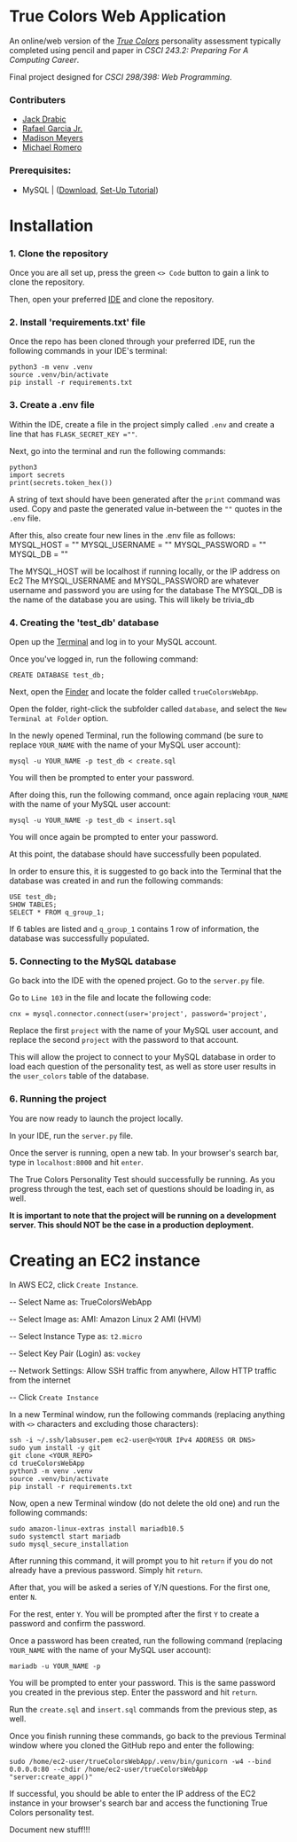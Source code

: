 # True Colors Web Application
An online/web version of the _[True Colors](https://www.truecolorsintl.com/about)_ personality assessment typically completed using pencil and paper in _CSCI 243.2: Preparing For A Computing Career_.

Final project designed for _CSCI 298/398: Web Programming_.

### Contributers
- [Jack Drabic](https://github.com/JackJack7890)
- [Rafael Garcia Jr.](https://github.com/RGJ-713)
- [Madison Meyers](https://github.com/20madi)
- [Michael Romero](https://github.com/MichaelRomero1)

### Prerequisites:

- MySQL | ([Download](https://dev.mysql.com/downloads/mysql/), [Set-Up Tutorial](https://dev.mysql.com/doc/mysql-getting-started/en/))

# Installation

### 1. Clone the repository

Once you are all set up, press the green `<> Code` button to gain a link to clone the repository.

Then, open your preferred [IDE](https://aws.amazon.com/what-is/ide/) and clone the repository.

### 2. Install 'requirements.txt' file

Once the repo has been cloned through your preferred IDE, run the following commands in your IDE's terminal:

```
python3 -m venv .venv
source .venv/bin/activate
pip install -r requirements.txt
```

### 3. Create a .env file

Within the IDE, create a file in the project simply called `.env` and create a line that has `FLASK_SECRET_KEY =""`.

Next, go into the terminal and run the following commands:

```
python3
import secrets
print(secrets.token_hex())
```

A string of text should have been generated after the `print` command was used. Copy and paste the generated value in-between the `""` quotes in the `.env` file.

After this, also create four new lines in the .env file as follows:
MYSQL_HOST = ""
MYSQL_USERNAME = ""
MYSQL_PASSWORD = ""
MYSQL_DB = ""

The MYSQL_HOST will be localhost if running locally, or the IP address on Ec2
The MYSQL_USERNAME and MYSQL_PASSWORD are whatever username and password you are using for the database
The MYSQL_DB is the name of the database you are using. This will likely be trivia_db

### 4. Creating the 'test_db' database

Open up the [Terminal](https://support.apple.com/guide/terminal/welcome/mac) and log in to your MySQL account.

Once you've logged in, run the following command:

```
CREATE DATABASE test_db;
```

Next, open the [Finder](https://support.apple.com/guide/mac-help/organize-your-files-in-the-finder-mchlp2605/mac) and locate the folder called `trueColorsWebApp`.

Open the folder, right-click the subfolder called `database`, and select the `New Terminal at Folder` option.

In the newly opened Terminal, run the following command (be sure to replace `YOUR_NAME` with the name of your MySQL user account):

```
mysql -u YOUR_NAME -p test_db < create.sql
```

You will then be prompted to enter your password.

After doing this, run the following command, once again replacing `YOUR_NAME` with the name of your MySQL user account:

```
mysql -u YOUR_NAME -p test_db < insert.sql
```

You will once again be prompted to enter your password.

At this point, the database should have successfully been populated.

In order to ensure this, it is suggested to go back into the Terminal that the database was created in and run the following commands:

```
USE test_db;
SHOW TABLES;
SELECT * FROM q_group_1;
```

If 6 tables are listed and `q_group_1` contains 1 row of information, the database was successfully populated.

### 5. Connecting to the MySQL database

Go back into the IDE with the opened project. Go to the `server.py` file.

Go to `Line 103` in the file and locate the following code:

```
cnx = mysql.connector.connect(user='project', password='project',
```

Replace the first `project` with the name of your MySQL user account, and replace the second `project` with the password to that account.

This will allow the project to connect to your MySQL database in order to load each question of the personality test, as well as store user results in the `user_colors` table of the database.

### 6. Running the project

You are now ready to launch the project locally.

In your IDE, run the `server.py` file.

Once the server is running, open a new tab. In your browser's search bar, type in `localhost:8000` and hit `enter`.

The True Colors Personality Test should successfully be running. As you progress through the test, each set of questions should be loading in, as well.

**It is important to note that the project will be running on a development server. This should NOT be the case in a production deployment.**

# Creating an EC2 instance

In AWS EC2, click `Create Instance`.

-- Select Name as: TrueColorsWebApp

-- Select Image as: AMI: Amazon Linux 2 AMI (HVM)

-- Select Instance Type as: `t2.micro`

-- Select Key Pair (Login) as: `vockey`

-- Network Settings: Allow SSH traffic from anywhere, Allow HTTP traffic from the internet

-- Click `Create Instance`

In a new Terminal window, run the following commands (replacing anything with `<>` characters and excluding those characters):

```
ssh -i ~/.ssh/labsuser.pem ec2-user@<YOUR IPv4 ADDRESS OR DNS>
sudo yum install -y git
git clone <YOUR_REPO>
cd trueColorsWebApp
python3 -m venv .venv
source .venv/bin/activate
pip install -r requirements.txt
```

Now, open a new Terminal window (do not delete the old one) and run the following commands:

```
sudo amazon-linux-extras install mariadb10.5
sudo systemctl start mariadb
sudo mysql_secure_installation
```

After running this command, it will prompt you to hit `return` if you do not already have a previous password. Simply hit `return`.

After that, you will be asked a series of Y/N questions. For the first one, enter `N`.

For the rest, enter `Y`. You will be prompted after the first `Y` to create a password and confirm the password.

Once a password has been created, run the following command (replacing `YOUR_NAME` with the name of your MySQL user account):
    
```
mariadb -u YOUR_NAME -p
```

You will be prompted to enter your password. This is the same password you created in the previous step. Enter the password and hit `return`.
 
Run the `create.sql` and `insert.sql` commands from the previous step, as well.
 
Once you finish running these commands, go back to the previous Terminal window where you cloned the GitHub repo and enter the following:

```
sudo /home/ec2-user/trueColorsWebApp/.venv/bin/gunicorn -w4 --bind 0.0.0.0:80 --chdir /home/ec2-user/trueColorsWebApp "server:create_app()"
```

If successful, you should be able to enter the IP address of the EC2 instance in your browser's search bar and access the functioning True Colors personality test.


Document new stuff!!!




